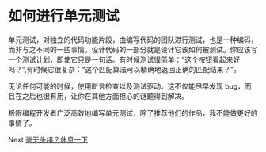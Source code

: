 # 如何进行单元测试
[//]: # (Version:1.0.0)
单元测试，对独立的代码功能片段，由编写代码的团队进行测试，也是一种编码，而非与之不同的一些事情。设计代码的一部分就是设计它该如何被测试。你应该写一个测试计划，即使它只是一句话。有时候测试很简单：“这个按钮看起来好吗？”,有时候它很复杂：“这个匹配算法可以精确地返回正确的匹配结果？”。

无论任何可能的时候，使用断言检查以及测试驱动。这不仅能尽早发现 bug，而且在之后也很有用，让你在其他方面担心的谜题得到解决。

极限编程开发者广泛高效地编写单元测试，除了推荐他们的作品，我不能做更好的事情了。

Next [毫无头绪？休息一下](09-Take-Breaks-when-Stumped.md)
